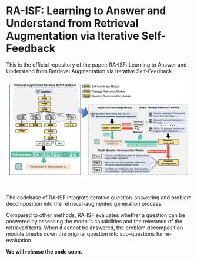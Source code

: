 # RA-ISF: Learning to Answer and Understand from Retrieval Augmentation via Iterative Self-Feedback

This is the official repository of the paper: RA-ISF: Learning to Answer and Understand from Retrieval Augmentation via Iterative Self-Feedback.

![Framework of RA-ISF.](ra-isf.png)

# 

The codebase of RA-ISF integrate iterative question-answering and problem decomposition into the retrieval-augmented generation process. 

Compared to other methods, RA-ISF evaluates whether a question can be answered by assessing the model's capabilities and the relevance of the retrieved texts. When it cannot be answered, the problem decomposition module breaks down the original question into sub-questions for re-evaluation. 

**We will release the code soon.**